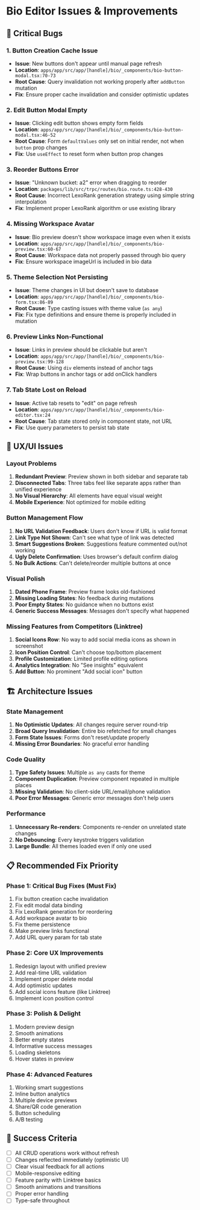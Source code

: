 # Bio Editor Issues & Improvements

## 🔴 Critical Bugs

### 1. Button Creation Cache Issue
- **Issue**: New buttons don't appear until manual page refresh
- **Location**: `apps/app/src/app/[handle]/bio/_components/bio-button-modal.tsx:70-73`
- **Root Cause**: Query invalidation not working properly after `addButton` mutation
- **Fix**: Ensure proper cache invalidation and consider optimistic updates

### 2. Edit Button Modal Empty
- **Issue**: Clicking edit button shows empty form fields
- **Location**: `apps/app/src/app/[handle]/bio/_components/bio-button-modal.tsx:46-52`
- **Root Cause**: Form `defaultValues` only set on initial render, not when `button` prop changes
- **Fix**: Use `useEffect` to reset form when button prop changes

### 3. Reorder Buttons Error  
- **Issue**: "Unknown bucket: a2" error when dragging to reorder
- **Location**: `packages/lib/src/trpc/routes/bio.route.ts:428-430`
- **Root Cause**: Incorrect LexoRank generation strategy using simple string interpolation
- **Fix**: Implement proper LexoRank algorithm or use existing library

### 4. Missing Workspace Avatar
- **Issue**: Bio preview doesn't show workspace image even when it exists
- **Location**: `apps/app/src/app/[handle]/bio/_components/bio-preview.tsx:60-67`
- **Root Cause**: Workspace data not properly passed through bio query
- **Fix**: Ensure workspace imageUrl is included in bio data

### 5. Theme Selection Not Persisting
- **Issue**: Theme changes in UI but doesn't save to database
- **Location**: `apps/app/src/app/[handle]/bio/_components/bio-form.tsx:86-89`
- **Root Cause**: Type casting issues with theme value (`as any`)
- **Fix**: Fix type definitions and ensure theme is properly included in mutation

### 6. Preview Links Non-Functional
- **Issue**: Links in preview should be clickable but aren't
- **Location**: `apps/app/src/app/[handle]/bio/_components/bio-preview.tsx:99-128`
- **Root Cause**: Using `div` elements instead of anchor tags
- **Fix**: Wrap buttons in anchor tags or add onClick handlers

### 7. Tab State Lost on Reload
- **Issue**: Active tab resets to "edit" on page refresh
- **Location**: `apps/app/src/app/[handle]/bio/_components/bio-editor.tsx:24`
- **Root Cause**: Tab state stored only in component state, not URL
- **Fix**: Use query parameters to persist tab state

## 🎨 UX/UI Issues

### Layout Problems
1. **Redundant Preview**: Preview shown in both sidebar and separate tab
2. **Disconnected Tabs**: Three tabs feel like separate apps rather than unified experience
3. **No Visual Hierarchy**: All elements have equal visual weight
4. **Mobile Experience**: Not optimized for mobile editing

### Button Management Flow
1. **No URL Validation Feedback**: Users don't know if URL is valid format
2. **Link Type Not Shown**: Can't see what type of link was detected
3. **Smart Suggestions Broken**: Suggestions feature commented out/not working
4. **Ugly Delete Confirmation**: Uses browser's default confirm dialog
5. **No Bulk Actions**: Can't delete/reorder multiple buttons at once

### Visual Polish
1. **Dated Phone Frame**: Preview frame looks old-fashioned
2. **Missing Loading States**: No feedback during mutations
3. **Poor Empty States**: No guidance when no buttons exist
4. **Generic Success Messages**: Messages don't specify what happened

### Missing Features from Competitors (Linktree)
1. **Social Icons Row**: No way to add social media icons as shown in screenshot
2. **Icon Position Control**: Can't choose top/bottom placement
3. **Profile Customization**: Limited profile editing options
4. **Analytics Integration**: No "See insights" equivalent
5. **Add Button**: No prominent "Add social icon" button

## 🏗️ Architecture Issues

### State Management
1. **No Optimistic Updates**: All changes require server round-trip
2. **Broad Query Invalidation**: Entire bio refetched for small changes
3. **Form State Issues**: Forms don't reset/update properly
4. **Missing Error Boundaries**: No graceful error handling

### Code Quality
1. **Type Safety Issues**: Multiple `as any` casts for theme
2. **Component Duplication**: Preview component repeated in multiple places
3. **Missing Validation**: No client-side URL/email/phone validation
4. **Poor Error Messages**: Generic error messages don't help users

### Performance
1. **Unnecessary Re-renders**: Components re-render on unrelated state changes
2. **No Debouncing**: Every keystroke triggers validation
3. **Large Bundle**: All themes loaded even if only one used

## 📋 Recommended Fix Priority

### Phase 1: Critical Bug Fixes (Must Fix)
1. Fix button creation cache invalidation
2. Fix edit modal data binding
3. Fix LexoRank generation for reordering
4. Add workspace avatar to bio
5. Fix theme persistence
6. Make preview links functional
7. Add URL query param for tab state

### Phase 2: Core UX Improvements
1. Redesign layout with unified preview
2. Add real-time URL validation
3. Implement proper delete modal
4. Add optimistic updates
5. Add social icons feature (like Linktree)
6. Implement icon position control

### Phase 3: Polish & Delight
1. Modern preview design
2. Smooth animations
3. Better empty states
4. Informative success messages
5. Loading skeletons
6. Hover states in preview

### Phase 4: Advanced Features
1. Working smart suggestions
2. Inline button analytics
3. Multiple device previews
4. Share/QR code generation
5. Button scheduling
6. A/B testing

## 🎯 Success Criteria

- [ ] All CRUD operations work without refresh
- [ ] Changes reflected immediately (optimistic UI)
- [ ] Clear visual feedback for all actions
- [ ] Mobile-responsive editing
- [ ] Feature parity with Linktree basics
- [ ] Smooth animations and transitions
- [ ] Proper error handling
- [ ] Type-safe throughout